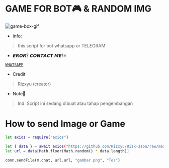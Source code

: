 # GAME FOR BOT🎮 & RANDOM IMG
![game-box-gif](https://user-images.githubusercontent.com/88314302/135240132-4919173e-b68c-482a-885d-d3e9bc916d18.gif)

* info:
> this script for bot whatsapp or TELEGRAM

* 𝙀𝙍𝙊𝙍? 𝘾𝙊𝙉𝙏𝘼𝘾𝙏 𝙈𝙀!⚛

[`WHATSAPP`](https://wa.me/6282328303332?text=bug) 

* Credit
> Rizxyu (creator) 
* Note📑
> Ind: Script ini sedang dibuat atau tahap pengembangan

# How to send Image or Game
```bash
let axios = require("axios")

let { data } = await axios("https://github.com/Rizxyu/Rizx-Json/raw/main/random/cecan.json")
let url = data[Math.floor(Math.random() * data.length)]

conn.sendFile(m.chat, url.url, "gambar.png", "Tes")
```
